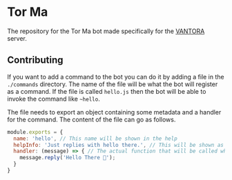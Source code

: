 # Tor Ma
The repository for the Tor Ma bot made specifically for the [VANTORA](https://discord.gg/Q6q78thv) server.

## Contributing
If you want to add a command to the bot you can do it by adding a file in the `./commands` directory. The name of the file will be what the bot will register as a command.
If the file is called `hello.js` then the bot will be able to invoke the command like `~hello`. 

The file needs to export an object containing some metadata and a handler for the command. The content of the file can go as follows.
```js
module.exports = {
  name: 'hello', // This name will be shown in the help
  helpInfo: 'Just replies with hello there.', // This will be shown as the command info in help command
  handler: (message) => { // The actual function that will be called when the command is invoked  
    message.reply('Hello There 👋');
  }
}
```
